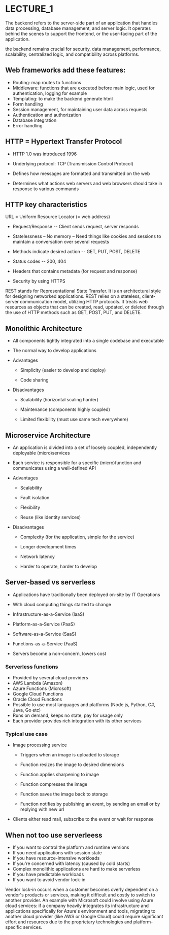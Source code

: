 # LECTURE_1
The backend refers to the server-side part of an application that handles data processing, database management, and server logic. It operates behind the scenes to support the frontend, or the user-facing part of the application.

the backend remains crucial for security, data management, performance, scalability, centralized logic, and compatibility across platforms.

## Web frameworks add these features:
- Routing: map routes to functions
- Middleware: functions that are executed before main logic, used for authentication, logging for example
- Templating: to make the backend generate html
- Form handling
- Session management, for maintaining user data across requests
- Authentication and authorization
- Database integration
- Error handling

## HTTP = Hypertext Transfer Protocol

- HTTP 1.0 was introduced 1996

- Underlying protocol: TCP (Transmission Control
Protocol)

- Defines how messages are formatted and transmitted on
the web

- Determines what actions web servers and web browsers
should take in response to various commands

## HTTP key characteristics
URL = Uniform Resource Locator (= web address)

- Request/Response 
-- Client sends request, server responds

- Statelessness – No memory – Need things like cookies and sessions to maintain a conversation over several requests

- Methods indicate desired action
-- GET, PUT, POST, DELETE

- Status codes
-- 200, 404

- Headers that contains metadata (for request and response)

- Security by using HTTPS

REST stands for Representational State Transfer. It is an architectural style for designing networked applications. REST relies on a stateless, client-server communication model, utilizing HTTP protocols. It treats web resources as objects that can be created, read, updated, or deleted through the use of HTTP methods such as GET, POST, PUT, and DELETE.


## Monolithic Architecture
- All components tightly integrated into a single codebase and executable
- The normal way to develop applications
- Advantages

    - Simplicity (easier to develop and deploy)
    
    - Code sharing
- Disadvantages
    - Scalability (horizontal scaling harder)

    - Maintenance (components highly coupled)

    - Limited flexibility (must use same tech everywhere)


## Microservice Architecture

- An application is divided into a set of loosely coupled, independently deployable (micro)services

- Each service is responsible for a specific (micro)function and communicates using a well-defined
API

- Advantages
    - Scalability

    - Fault isolation
    - Flexibility
    - Reuse (like identity services)

- Disadvantages
    - Complexity (for the application, simple for the service)

    - Longer development times

    - Network latency

    - Harder to operate, harder to develop


## Server-based vs serverless
- Applications have traditionally been deployed on-site by
IT Operations

- With cloud computing things started to change
- Infrastructure-as-a-Service (IaaS)
- Platform-as-a-Service (PaaS)
- Software-as-a-Service (SaaS)
- Functions-as-a-Service (FaaS)
- Servers become a non-concern, lowers cost


### Serverless functions
- Provided by several cloud providers
- AWS Lambda (Amazon)
- Azure Functions (Microsoft)
- Google Cloud Functions
- Oracle Cloud Functions
- Possible to use most languages and platforms (Node.js, Python, C#, Java,
Go etc)
- Runs on demand, keeps no state, pay for usage only
- Each provider provides rich integration with its other services

### Typical use case
- Image processing service

    - Triggers when an image is uploaded to storage

    - Function resizes the image to desired dimensions

    - Function applies sharpening to image

    - Function compresses the image

    - Function saves the image back to storage

    - Function notifies by publishing an event, by sending an email or by
    replying with new url

- Clients either read mail, subscribe to the event or wait for response


## When not too use serverleess
- If you want to control the platform and runtime versions
- If you need applications with session state
- If you have resource-intensive workloads
- If you're concerned with latency (caused by cold starts)
- Complex monolithic applications are hard to make
serverless
- If you have predictable workloads
- If you want to avoid vendor lock-in

Vendor lock-in occurs when a customer becomes overly dependent on a vendor's products or services, making it difficult and costly to switch to another provider. An example with Microsoft could involve using Azure cloud services: if a company heavily integrates its infrastructure and applications specifically for Azure's environment and tools, migrating to another cloud provider (like AWS or Google Cloud) could require significant effort and resources due to the proprietary technologies and platform-specific services.
